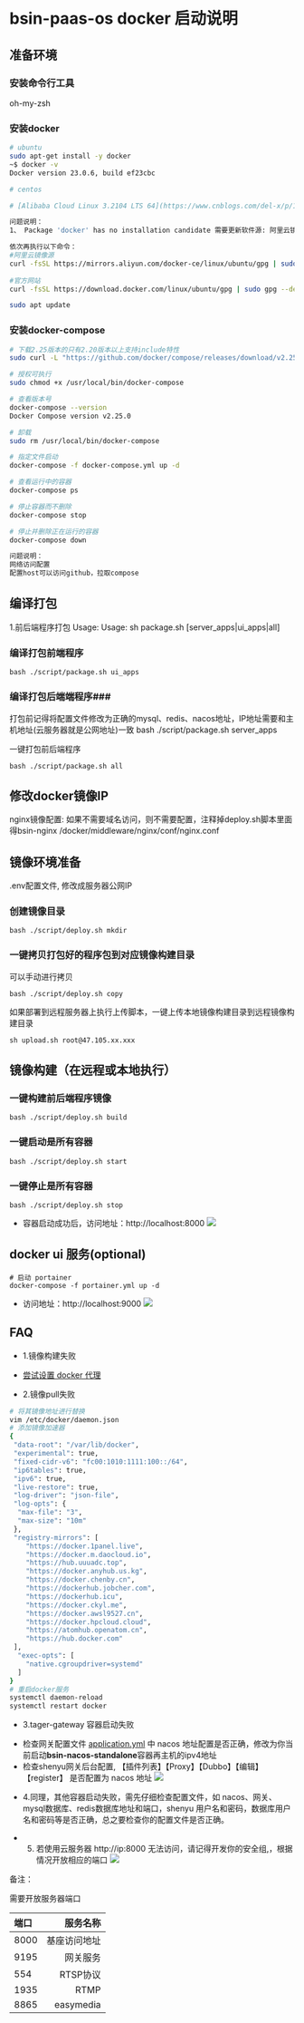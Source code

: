 # bsin-paas-os docker 启动说明



## 准备环境

### 安装命令行工具
oh-my-zsh

### 安装docker
~~~bash
# ubuntu
sudo apt-get install -y docker
~$ docker -v
Docker version 23.0.6, build ef23cbc

# centos

# [Alibaba Cloud Linux 3.2104 LTS 64](https://www.cnblogs.com/del-x/p/18418824)

问题说明：
1、 Package 'docker' has no installation candidate 需要更新软件源: 阿里云镜像源

依次再执行以下命令：
#阿里云镜像源
curl -fsSL https://mirrors.aliyun.com/docker-ce/linux/ubuntu/gpg | sudo gpg --dearmor -o /etc/apt/keyrings/docker.gpg
 
#官方网站
curl -fsSL https://download.docker.com/linux/ubuntu/gpg | sudo gpg --dearmor -o /etc/apt/keyrings/docker.gpg

sudo apt update

~~~
### 安装docker-compose
~~~bash
# 下载2.25版本的只有2.20版本以上支持include特性
sudo curl -L "https://github.com/docker/compose/releases/download/v2.25.0/docker-compose-$(uname -s)-$(uname -m)" -o /usr/local/bin/docker-compose

# 授权可执行
sudo chmod +x /usr/local/bin/docker-compose

# 查看版本号
docker-compose --version
Docker Compose version v2.25.0

# 卸载
sudo rm /usr/local/bin/docker-compose

# 指定文件启动
docker-compose -f docker-compose.yml up -d

# 查看运行中的容器
docker-compose ps

# 停止容器而不删除
docker-compose stop

# 停止并删除正在运行的容器
docker-compose down

问题说明：
网络访问配置
配置host可以访问github，拉取compose

~~~

## 编译打包
 1.前后端程序打包 Usage: Usage: sh package.sh [server_apps|ui_apps|all]

### 编译打包前端程序

```shell
bash ./script/package.sh ui_apps
```

### 编译打包后端端程序###
 打包前记得将配置文件修改为正确的mysql、redis、nacos地址，IP地址需要和主机地址(云服务器就是公网地址)一致
bash ./script/package.sh server_apps

 一键打包前后端程序
```shell
bash ./script/package.sh all
```

## 修改docker镜像IP
nginx镜像配置: 如果不需要域名访问，则不需要配置，注释掉deploy.sh脚本里面得bsin-nginx
/docker/middleware/nginx/conf/nginx.conf

## 镜像环境准备
.env配置文件, 修改成服务器公网IP

### 创建镜像目录
```shell
bash ./script/deploy.sh mkdir
```

### 一键拷贝打包好的程序包到对应镜像构建目录
可以手动进行拷贝
```shell
bash ./script/deploy.sh copy
```

如果部署到远程服务器上执行上传脚本，一键上传本地镜像构建目录到远程镜像构建目录

```shell
sh upload.sh root@47.105.xx.xxx
```


## 镜像构建（在远程或本地执行）
### 一键构建前后端程序镜像

```shell
bash ./script/deploy.sh build
```

### 一键启动是所有容器

```shell
bash ./script/deploy.sh start
```

### 一键停止是所有容器

```shell
bash ./script/deploy.sh stop
```

- 容器启动成功后，访问地址：http://localhost:8000
![](./doc/assets/bsin-login.png)

## docker ui 服务(optional)
```shell
# 启动 portainer
docker-compose -f portainer.yml up -d
```
- 访问地址：http://localhost:9000
![](./doc/assets/portainer.png)

## FAQ
- 1.镜像构建失败
* [尝试设置 docker 代理](https://cloud-atlas.readthedocs.io/zh-cn/latest/docker/network/docker_proxy_quickstart.html)

- 2.镜像pull失败
~~~bash
# 将其镜像地址进行替换
vim /etc/docker/daemon.json
# 添加镜像加速器
{
 "data-root": "/var/lib/docker",
 "experimental": true,
 "fixed-cidr-v6": "fc00:1010:1111:100::/64",
 "ip6tables": true,
 "ipv6": true,
 "live-restore": true,
 "log-driver": "json-file",
 "log-opts": {
  "max-file": "3",
  "max-size": "10m"
 },
 "registry-mirrors": [
    "https://docker.1panel.live",
    "https://docker.m.daocloud.io",
    "https://hub.uuuadc.top",
    "https://docker.anyhub.us.kg",
    "https://docker.chenby.cn",
    "https://dockerhub.jobcher.com",
    "https://dockerhub.icu",
    "https://docker.ckyl.me",
    "https://docker.awsl9527.cn",
    "https://docker.hpcloud.cloud",
    "https://atomhub.openatom.cn",
    "https://hub.docker.com"
 ],
  "exec-opts": [
    "native.cgroupdriver=systemd"
  ]
}
# 重启docker服务
systemctl daemon-reload
systemctl restart docker
~~~

- 3.tager-gateway 容器启动失败
* 检查网关配置文件 [application.yml](../bsin-targe-gateway/src/main/resources/application.yml) 中 nacos 地址配置是否正确，修改为你当前启动**bsin-nacos-standalone**容器再主机的ipv4地址
* 检查shenyu网关后台配置, 【插件列表】【Proxy】【Dubbo】【编辑】【register】 是否配置为 nacos 地址
![](./doc/assets/shenyu_nacos_register.png)


- 4.同理，其他容器启动失败，需先仔细检查配置文件，如 nacos、网关、mysql数据库、redis数据库地址和端口，shenyu 用户名和密码，数据库用户名和密码等是否正确，总之要检查你的配置文件是否正确。

- 5. 若使用云服务器 http://ip:8000 无法访问，请记得开发你的安全组,，根据情况开放相应的端口
![](./doc/assets/aliyun_security_group.png)


备注：

需要开放服务器端口


| 端口          |      服务名称 |
|:------------|----------:|
| 8000        |    基座访问地址 | 
| 9195        |      网关服务 |  
| 554         |    RTSP协议 | 
| 1935        |      RTMP |  
| 8865        | easymedia |  
